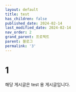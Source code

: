 ```yaml
---
layout: default
title: test
has_children: false
published_date: 2024-02-14
last_modified_date: 2024-02-14
nav_order: 2
grand_parent: 프로젝트
parent: 블로그
permalink: '3'
---
```


# 1
해당 게시글은 test 용 게시글입니다.